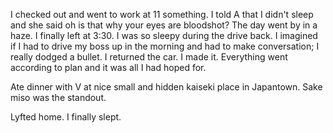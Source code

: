 I checked out and went to work at 11 something. I told A that I didn't sleep and she said oh is that why your eyes are bloodshot? The day went by in a haze. I finally left at 3:30. I was so sleepy during the drive back. I imagined if I had to drive my boss up in the morning and had to make conversation; I really dodged a bullet. I returned the car. I made it. Everything went according to plan and it was all I had hoped for.

Ate dinner with V at nice small and hidden kaiseki place in Japantown. Sake miso was the standout.

Lyfted home. I finally slept.
